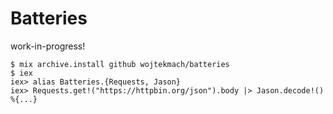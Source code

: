 # Batteries

work-in-progress!

```
$ mix archive.install github wojtekmach/batteries
$ iex
iex> alias Batteries.{Requests, Jason}
iex> Requests.get!("https://httpbin.org/json").body |> Jason.decode!()
%{...}
```
